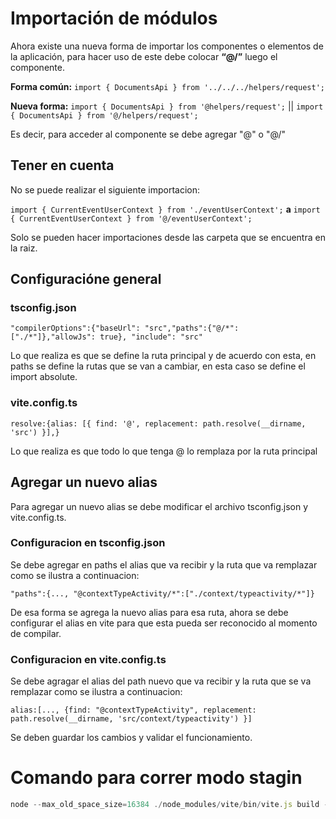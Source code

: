 # Importación de módulos

Ahora existe una nueva forma de importar los componentes o elementos de la aplicación, para hacer uso de este debe colocar **“@/”** luego el componente.

**Forma común:**
`import { DocumentsApi } from '../../../helpers/request';`

**Nueva forma:**
`import { DocumentsApi } from '@helpers/request';` || `import { DocumentsApi } from '@/helpers/request';`

Es decir, para acceder al componente se debe agregar "@" o "@/"

## Tener en cuenta

No se puede realizar el siguiente importacion:

`import { CurrentEventUserContext } from './eventUserContext';`
**a**
`import { CurrentEventUserContext } from '@/eventUserContext';`

Solo se pueden hacer importaciones desde las carpeta que se encuentra en la raiz.

## Configuracióne general

### tsconfig.json

`"compilerOptions":{"baseUrl": "src","paths":{"@/*": ["./*"]},"allowJs": true}, "include": "src"`

Lo que realiza es que se define la ruta principal y de acuerdo con esta, en paths se define la rutas que se van a cambiar, en esta caso se define el import absolute.

### vite.config.ts

`resolve:{alias: [{ find: '@', replacement: path.resolve(__dirname, 'src') }],}`

Lo que realiza es que todo lo que tenga @ lo remplaza por la ruta principal

## Agregar un nuevo alias

Para agregar un nuevo alias se debe modificar el archivo tsconfig.json y vite.config.ts.

### Configuracion en tsconfig.json

Se debe agregar en paths el alias que va recibir y la ruta que va remplazar como se ilustra a continuacion:

`"paths":{..., "@contextTypeActivity/*":["./context/typeactivity/*"]}`

De esa forma se agrega la nuevo alias para esa ruta, ahora se debe configurar el alias en vite para que esta pueda ser reconocido al momento de compilar.

### Configuracion en vite.config.ts

Se debe agragar el alias del path nuevo que va recibir y la ruta que se va remplazar como se ilustra a continuacion:

`alias:[..., {find: "@contextTypeActivity", replacement: path.resolve(__dirname, 'src/context/typeactivity') }]`

Se deben guardar los cambios y validar el funcionamiento.

# Comando para correr modo stagin
```javascript
node --max_old_space_size=16384 ./node_modules/vite/bin/vite.js build --mode staging
```

